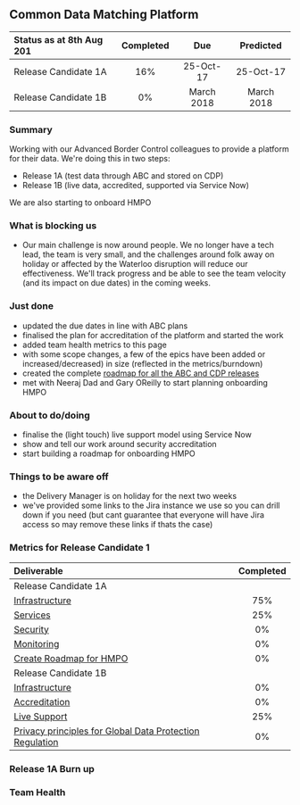 ## Common Data Matching Platform

| Status as at 8th Aug 201  | Completed  | Due | Predicted |
|:-----| :-----:|:-----:|:-----:|
|Release Candidate 1A  | 16% |25-Oct-17 | 25-Oct-17 |
|Release Candidate 1B  | 0% |March 2018 | March 2018 |

### Summary
Working with our Advanced Border Control colleagues to provide a platform for their data.  We're doing this in two steps:
- Release 1A (test data through ABC and stored on CDP)
- Release 1B (live data, accredited, supported via Service Now)

We are also starting to onboard HMPO

### What is blocking us
- Our main challenge is now around people. We no longer have a tech lead, the team is very small, and the challenges around folk away on holiday or affected by the Waterloo disruption will reduce our effectiveness. We'll track progress and be able to see the team velocity (and its impact on due dates) in the coming weeks.

### Just done
- updated the due dates in line with ABC plans
- finalised the plan for accreditation of the platform and started the work
- added team health metrics to this page
- with some scope changes, a few of the epics have been added or increased/decreased) in size (reflected in the metrics/burndown)
- created the complete [roadmap for all the ABC and CDP releases](https://jira.digital.homeoffice.gov.uk/secure/Dashboard.jspa?selectPageId=13201)
- met with Neeraj Dad and Gary OReilly to start planning onboarding HMPO

### About to do/doing
- finalise the (light touch) live support model using Service Now
- show and tell our work around security accreditation
- start building a roadmap for onboarding HMPO

### Things to be aware off
- the Delivery Manager is on holiday for the next two weeks
- we've provided some links to the Jira instance we use so you can drill down if you need (but cant guarantee that everyone will have Jira access so may remove these links if thats the case)

### Metrics for Release Candidate 1

| Deliverable | Completed  |
|:-------------| :-----:|
| Release Candidate 1A|  |
| [Infrastructure](https://jira.digital.homeoffice.gov.uk/browse/CDMP-83) | 75% |
| [Services](https://jira.digital.homeoffice.gov.uk/browse/CDMP-85)| 25% |
| [Security](https://jira.digital.homeoffice.gov.uk/browse/CDMP-86) | 0% |
| [Monitoring](https://jira.digital.homeoffice.gov.uk/browse/CDMP-87) | 0% |
| [Create Roadmap for HMPO](https://jira.digital.homeoffice.gov.uk/browse/CDMP-80) | 0% |
| Release Candidate 1B|  |
| [Infrastructure](https://jira.digital.homeoffice.gov.uk/browse/CDMP-83) | 0% |
| [Accreditation](https://jira.digital.homeoffice.gov.uk/browse/CDMP-88)| 0% |
| [Live Support](https://jira.digital.homeoffice.gov.uk/browse/CDMP-19) | 25% |
| [Privacy principles for Global Data Protection Regulation](https://jira.digital.homeoffice.gov.uk/browse/CDMP-19) | 0% |


### Release 1A Burn up

<div id="chart"></div>
<script>
var chart = c3.generate({

data: {
x: 'x',
columns: [
['x', 1, 2, 3, 4, 5, 6,7],
['done', 15.3, 112.5, 0, 0, 0, 0, 0],
['to do', 42.8, 52.5, 0, 0, 0, 0, 0],
['required', 8, 17, 25, 33, 41, 50, 58],
],

type: 'bar',
types: {
required: 'spline',
},


groups: [ 
['to do','done'] ] 
},

bindto: '#chart'

});
</script>
### Team Health
<div id="chart1"></div>
<script>
var chart = c3.generate({
data: {
columns: [
['data1', 2.8, 3.3],
['data2', 2.8, 4.0],
['data3', 3.2, 3.5],
['data4', 3.2, 3.8],
['data5',3.0, 4.5],
['data6', 3.0, 3.8],
['data7', 3.4, 2.8],
['data8', 2.6, 3.5],
['data9', 4.0, 3.5],
['data10', 3.2, 4.0],
['data11', 4.0, 3.8],
['data12', 3.2, 3.0]
],

											

types: {
data1: 'line',
data2: 'line',
data3: 'line',
data4: 'line',
data5: 'line',
data6: 'line',
data7: 'line',
data8: 'line',
data9: 'line',
data10: 'line',
data11: 'line',
data12: 'line'

},
groups: [['data1', 'data2', 'data3', 'data4', 'data5', 'data6', 'data7', 'data8', 'data9','data10','data11','data12']]
},

bindto: '#chart1'

});
</script>
